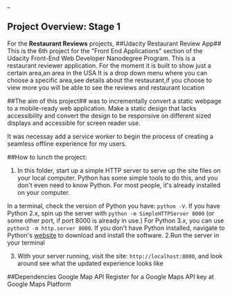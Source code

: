 ﻿_

## Project Overview: Stage 1

For the **Restaurant Reviews** projects,
##Udacity Restaurant Review App##
This is the 6th project for the "Front End Applications" section of the Udacity Front-End Web Developer Nanodegree Program.
This is a restaurant reviewer application.
For the moment it is built to show just a certain area,an area in the USA
It is a drop down menu where you can choose a specific area,see details about the restaurant,if you choose to view more you will be able
to see the reviews and restaurant location


##The aim of this project## was to incrementally convert a static webpage to a mobile-ready web application. 
Make a static design that lacks accessibility and convert the design to be responsive on different sized displays and accessible for screen reader use. 

It was necessay add a service worker to begin the process of creating a seamless offline experience for my users.



##How to lunch the project:
1. In this folder, start up a simple HTTP server to serve up the site files on your local computer. 
Python has some simple tools to do this, and you don't even need to know Python. 
For most people, it's already installed on your computer.
 

In a terminal, check the version of Python you have: `python -V`. If you have Python 2.x, spin up the server with `python -m SimpleHTTPServer 8000` (or some other port, if port 8000 is already in use.)
 For Python 3.x, you can use `python3 -m http.server 8000`. 
If you don't have Python installed, navigate to Python's [website](https://www.python.org/) to download and install the software.
2.Run the server in your terminal


3. With your server running, visit the site: `http://localhost:8000`, and look around see what the updated experience looks like


##Dependencies
Google Map API
Register for a Google Maps API key at Google Maps Platform



